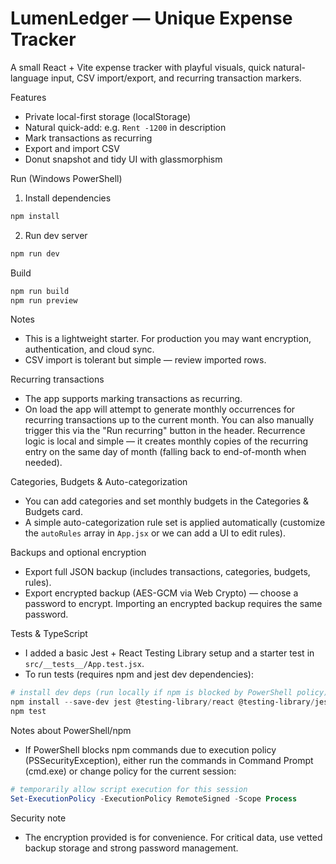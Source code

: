 # LumenLedger — Unique Expense Tracker

A small React + Vite expense tracker with playful visuals, quick natural-language input, CSV import/export, and recurring transaction markers.

Features
- Private local-first storage (localStorage)
- Natural quick-add: e.g. `Rent -1200` in description
- Mark transactions as recurring
- Export and import CSV
- Donut snapshot and tidy UI with glassmorphism

Run (Windows PowerShell)
1. Install dependencies

```powershell
npm install
```

2. Run dev server

```powershell
npm run dev
```

Build

```powershell
npm run build
npm run preview
```

Notes
- This is a lightweight starter. For production you may want encryption, authentication, and cloud sync.
- CSV import is tolerant but simple — review imported rows.

Recurring transactions
- The app supports marking transactions as recurring.
- On load the app will attempt to generate monthly occurrences for recurring transactions up to the current month. You can also manually trigger this via the "Run recurring" button in the header. Recurrence logic is local and simple — it creates monthly copies of the recurring entry on the same day of month (falling back to end-of-month when needed).

 Categories, Budgets & Auto-categorization
 - You can add categories and set monthly budgets in the Categories & Budgets card.
 - A simple auto-categorization rule set is applied automatically (customize the `autoRules` array in `App.jsx` or we can add a UI to edit rules).

 Backups and optional encryption
 - Export full JSON backup (includes transactions, categories, budgets, rules).
 - Export encrypted backup (AES-GCM via Web Crypto) — choose a password to encrypt. Importing an encrypted backup requires the same password.

 Tests & TypeScript
 - I added a basic Jest + React Testing Library setup and a starter test in `src/__tests__/App.test.jsx`.
 - To run tests (requires npm and jest dev dependencies):

 ```powershell
 # install dev deps (run locally if npm is blocked by PowerShell policy)
 npm install --save-dev jest @testing-library/react @testing-library/jest-dom babel-jest @babel/preset-env @babel/preset-react
 npm test
 ```

 Notes about PowerShell/npm
 - If PowerShell blocks npm commands due to execution policy (PSSecurityException), either run the commands in Command Prompt (cmd.exe) or change policy for the current session:

 ```powershell
 # temporarily allow script execution for this session
 Set-ExecutionPolicy -ExecutionPolicy RemoteSigned -Scope Process
 ```

 Security note
 - The encryption provided is for convenience. For critical data, use vetted backup storage and strong password management.
